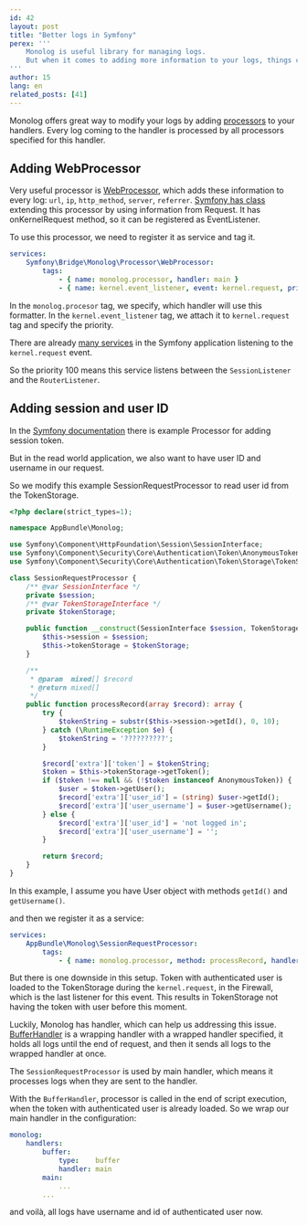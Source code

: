 ```yaml
---
id: 42
layout: post
title: "Better logs in Symfony"
perex: '''
    Monolog is useful library for managing logs. 
    But when it comes to adding more information to your logs, things can easily become tricky.
'''
author: 15
lang: en
related_posts: [41]
---
```


Monolog offers great way to modify your logs by adding [processors](https://github.com/Seldaek/monolog/blob/master/doc/02-handlers-formatters-processors.md#processors) to your handlers.
Every log coming to the handler is processed by all processors specified for this handler.

## Adding WebProcessor

Very useful processor is [WebProcessor](https://github.com/Seldaek/monolog/blob/master/src/Monolog/Processor/WebProcessor.php), 
which adds these information to every log: `url`, `ip`, `http_method`, `server`, `referrer`. 
[Symfony has class](https://github.com/symfony/symfony/blob/master/src/Symfony/Bridge/Monolog/Processor/WebProcessor.php) 
extending this processor by using information from Request. 
It has onKernelRequest method, so it can be registered as EventListener.

To use this processor, we need to register it as service and tag it.
 
```yaml
services:
    Symfony\Bridge\Monolog\Processor\WebProcessor:
        tags:
            - { name: monolog.processor, handler: main }
            - { name: kernel.event_listener, event: kernel.request, priority: 100 }
```  

In the `monolog.procesor` tag, we specify, which handler will use this formatter.
In the `kernel.event_listener` tag, we attach it to `kernel.request` tag and specify the priority. 

There are already [many services](http://symfony.com/doc/current/reference/events.html#kernel-request) in the Symfony application listening to the `kernel.request` event.

So the priority 100 means this service listens between the `SessionListener` and the `RouterListener`.

## Adding session and user ID

In the [Symfony documentation](https://symfony.com/doc/current/logging/processors.html#adding-a-session-request-token) there is
example Processor for adding session token. 

But in the read world application, we also want to have user ID and username in our request.

So we modify this example SessionRequestProcessor to read user id from the TokenStorage.
```php
<?php declare(strict_types=1);

namespace AppBundle\Monolog;

use Symfony\Component\HttpFoundation\Session\SessionInterface;
use Symfony\Component\Security\Core\Authentication\Token\AnonymousToken;
use Symfony\Component\Security\Core\Authentication\Token\Storage\TokenStorageInterface;

class SessionRequestProcessor {
	/** @var SessionInterface */
	private $session;
	/** @var TokenStorageInterface */
	private $tokenStorage;

	public function __construct(SessionInterface $session, TokenStorageInterface $tokenStorage) {
		$this->session = $session;
		$this->tokenStorage = $tokenStorage;
	}

	/**
	 * @param  mixed[] $record
	 * @return mixed[]
	 */
	public function processRecord(array $record): array {
		try {
			$tokenString = substr($this->session->getId(), 0, 10);
		} catch (\RuntimeException $e) {
			$tokenString = '??????????';
		}

		$record['extra']['token'] = $tokenString;
		$token = $this->tokenStorage->getToken();
		if ($token !== null && (!$token instanceof AnonymousToken)) {
			$user = $token->getUser();
			$record['extra']['user_id'] = (string) $user->getId();
			$record['extra']['user_username'] = $user->getUsername();
		} else {
			$record['extra']['user_id'] = 'not logged in';
			$record['extra']['user_username'] = '';
		}

		return $record;
	}
}
```

In this example, I assume you have User object with methods `getId()` and `getUsername()`.

and then we register it as a service:

```yaml
services:
    AppBundle\Monolog\SessionRequestProcessor:
        tags:
            - { name: monolog.processor, method: processRecord, handler: main }
```

But there is one downside in this setup. Token with authenticated user is loaded to the TokenStorage during the `kernel.request`, 
in the Firewall, which is the last listener for this event. This results in TokenStorage not having the token with user before this moment.

Luckily, Monolog has handler, which can help us addressing this issue. [BufferHandler](https://github.com/Seldaek/monolog/blob/master/src/Monolog/Handler/BufferHandler.php) 
is a wrapping handler with a wrapped handler specified, it holds all logs until the end of request, 
and then it sends all logs to the wrapped handler at once. 

The `SessionRequestProcessor` is used by main handler, which means it processes logs when they are sent to the handler.

With the `BufferHandler`, processor is called in the end of script execution, when the token with authenticated user is already loaded.
So we wrap our main handler in the configuration:

```yaml
monolog:
    handlers:
        buffer:
            type:    buffer
            handler: main
        main:
        	...
        ...
```

and voilà, all logs have username and id of authenticated user now.